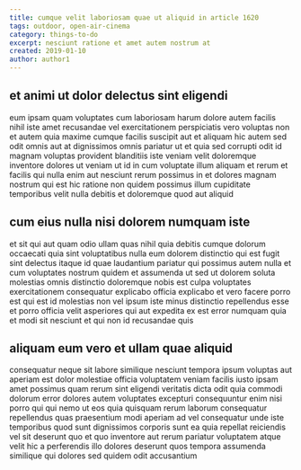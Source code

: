 ```yaml
---
title: cumque velit laboriosam quae ut aliquid in article 1620
tags: outdoor, open-air-cinema
category: things-to-do
excerpt: nesciunt ratione et amet autem nostrum at
created: 2019-01-10
author: author1
---
```


## et animi ut dolor delectus sint eligendi

eum ipsam quam voluptates cum laboriosam harum dolore autem facilis nihil iste amet recusandae vel exercitationem perspiciatis vero voluptas non et autem quia maxime cumque facilis suscipit aut et aliquam hic autem sed odit omnis aut at dignissimos omnis pariatur ut et quia sed corrupti odit id magnam voluptas provident blanditiis iste veniam velit doloremque inventore dolores ut veniam ut id in cum voluptate illum aliquam et rerum et facilis qui nulla enim aut nesciunt rerum possimus in et dolores magnam nostrum qui est hic ratione non quidem possimus illum cupiditate temporibus velit nulla debitis et doloremque quod aut aliquid

## cum eius nulla nisi dolorem numquam iste

et sit qui aut quam odio ullam quas nihil quia debitis cumque dolorum occaecati quia sint voluptatibus nulla eum dolorem distinctio qui est fugit sint delectus itaque id quae laudantium pariatur qui possimus autem nulla et cum voluptates nostrum quidem et assumenda ut sed ut dolorem soluta molestias omnis distinctio doloremque nobis est culpa voluptates exercitationem consequatur explicabo officia explicabo et vero facere porro est qui est id molestias non vel ipsum iste minus distinctio repellendus esse et porro officia velit asperiores qui aut expedita ex est error numquam quia et modi sit nesciunt et qui non id recusandae quis

## aliquam eum vero et ullam quae aliquid

consequatur neque sit labore similique nesciunt tempora ipsum voluptas aut aperiam est dolor molestiae officia voluptatem veniam facilis iusto ipsam amet possimus quam rerum sint eligendi veritatis dicta odit quia commodi dolorum error dolores autem voluptates excepturi consequuntur enim nisi porro qui qui nemo ut eos quia quisquam rerum laborum consequatur repellendus quas praesentium modi aperiam ad vel consequatur unde iste temporibus quod sunt dignissimos corporis sunt ea quia repellat reiciendis vel sit deserunt quo et quo inventore aut rerum pariatur voluptatem atque velit hic a perferendis illo dolores deserunt quos tempora assumenda similique qui dolores sed quidem odit accusantium
